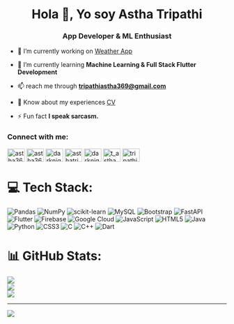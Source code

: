 <h1 align="center">Hola 👋, Yo soy Astha Tripathi</h1>
<h3 align="center">App Developer & ML Enthusiast</h3>

- 🔭 I’m currently working on [Weather App](https://github.com/Astha369/Weather)

- 🌱 I’m currently learning **Machine Learning & Full Stack Flutter Development**

- 📫 reach me through **tripathiastha369@gmail.com**

- 📄 Know about my experiences [CV](https://drive.google.com/file/d/1ttyypSPbb3zFnLTgRXOYpWNZ0tZkgfnH/view?usp=sharing)

- ⚡ Fun fact **I speak sarcasm.**

<h3 align="left">Connect with me:</h3>
<p align="left">
<a href="https://codepen.io/astha369" target="blank"><img align="center" src="https://raw.githubusercontent.com/rahuldkjain/github-profile-readme-generator/master/src/images/icons/Social/codepen.svg" alt="astha369" height="30" width="40" /></a>
<a href="https://dev.to/astha369" target="blank"><img align="center" src="https://raw.githubusercontent.com/rahuldkjain/github-profile-readme-generator/master/src/images/icons/Social/devto.svg" alt="astha369" height="30" width="40" /></a>
<a href="https://twitter.com/darknight_027" target="blank"><img align="center" src="https://raw.githubusercontent.com/rahuldkjain/github-profile-readme-generator/master/src/images/icons/Social/twitter.svg" alt="darknight_027" height="30" width="40" /></a>
<a href="https://linkedin.com/in/asthatripathi" target="blank"><img align="center" src="https://raw.githubusercontent.com/rahuldkjain/github-profile-readme-generator/master/src/images/icons/Social/linked-in-alt.svg" alt="asthatripathi" height="30" width="40" /></a>
<a href="https://medium.com/darknight27" target="blank"><img align="center" src="https://raw.githubusercontent.com/rahuldkjain/github-profile-readme-generator/master/src/images/icons/Social/medium.svg" alt="darknight27" height="30" width="40" /></a>
<a href="https://www.codechef.com/users/t_astha" target="blank"><img align="center" src="https://cdn.jsdelivr.net/npm/simple-icons@3.1.0/icons/codechef.svg" alt="t_astha" height="30" width="40" /></a>
<a href="https://www.hackerrank.com/tripathiastha369" target="blank"><img align="center" src="https://raw.githubusercontent.com/rahuldkjain/github-profile-readme-generator/master/src/images/icons/Social/hackerrank.svg" alt="tripathiastha369" height="30" width="40" /></a>
</p>


# 💻 Tech Stack:
![Pandas](https://img.shields.io/badge/pandas-%23150458.svg?style=for-the-badge&logo=pandas&logoColor=white) ![NumPy](https://img.shields.io/badge/numpy-%23013243.svg?style=for-the-badge&logo=numpy&logoColor=white) ![scikit-learn](https://img.shields.io/badge/scikit--learn-%23F7931E.svg?style=for-the-badge&logo=scikit-learn&logoColor=white) ![MySQL](https://img.shields.io/badge/mysql-%2300f.svg?style=for-the-badge&logo=mysql&logoColor=white) ![Bootstrap](https://img.shields.io/badge/bootstrap-%23563D7C.svg?style=for-the-badge&logo=bootstrap&logoColor=white) ![FastAPI](https://img.shields.io/badge/FastAPI-005571?style=for-the-badge&logo=fastapi) ![Flutter](https://img.shields.io/badge/Flutter-%2302569B.svg?style=for-the-badge&logo=Flutter&logoColor=white) ![Firebase](https://img.shields.io/badge/firebase-%23039BE5.svg?style=for-the-badge&logo=firebase) ![Google Cloud](https://img.shields.io/badge/Google%20Cloud-%234285F4.svg?style=for-the-badge&logo=google-cloud&logoColor=white) ![JavaScript](https://img.shields.io/badge/javascript-%23323330.svg?style=for-the-badge&logo=javascript&logoColor=%23F7DF1E) ![HTML5](https://img.shields.io/badge/html5-%23E34F26.svg?style=for-the-badge&logo=html5&logoColor=white) ![Java](https://img.shields.io/badge/java-%23ED8B00.svg?style=for-the-badge&logo=java&logoColor=white) ![Python](https://img.shields.io/badge/python-3670A0?style=for-the-badge&logo=python&logoColor=ffdd54) ![CSS3](https://img.shields.io/badge/css3-%231572B6.svg?style=for-the-badge&logo=css3&logoColor=white) ![C](https://img.shields.io/badge/c-%2300599C.svg?style=for-the-badge&logo=c&logoColor=white) ![C++](https://img.shields.io/badge/c++-%2300599C.svg?style=for-the-badge&logo=c%2B%2B&logoColor=white) ![Dart](https://img.shields.io/badge/dart-%230175C2.svg?style=for-the-badge&logo=dart&logoColor=white)
# 📊 GitHub Stats:
![](https://github-readme-stats.vercel.app/api?username=Astha369&theme=dark&hide_border=false&include_all_commits=false&count_private=false)<br/>
![](https://github-readme-streak-stats.herokuapp.com/?user=Astha369&theme=dark&hide_border=false)<br/>
![](https://github-readme-stats.vercel.app/api/top-langs/?username=Astha369&theme=dark&hide_border=false&include_all_commits=false&count_private=false&layout=compact)

---
[![](https://visitcount.itsvg.in/api?id=Astha369&icon=0&color=0)](https://visitcount.itsvg.in)
